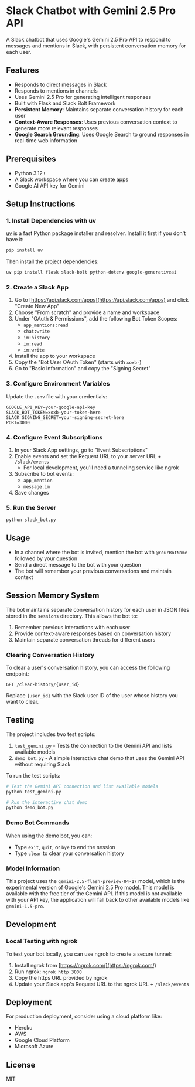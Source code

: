 # Slack Chatbot with Gemini 2.5 Pro API

A Slack chatbot that uses Google's Gemini 2.5 Pro API to respond to messages and mentions in Slack, with persistent conversation memory for each user.

## Features

- Responds to direct messages in Slack
- Responds to mentions in channels
- Uses Gemini 2.5 Pro for generating intelligent responses
- Built with Flask and Slack Bolt Framework
- **Persistent Memory**: Maintains separate conversation history for each user
- **Context-Aware Responses**: Uses previous conversation context to generate more relevant responses
- **Google Search Grounding**: Uses Google Search to ground responses in real-time web information

## Prerequisites

- Python 3.12+
- A Slack workspace where you can create apps
- Google AI API key for Gemini

## Setup Instructions

### 1. Install Dependencies with uv

[uv](https://github.com/astral-sh/uv) is a fast Python package installer and resolver. Install it first if you don't have it:

```bash
pip install uv
```

Then install the project dependencies:

```bash
uv pip install flask slack-bolt python-dotenv google-generativeai
```

### 2. Create a Slack App

1. Go to [https://api.slack.com/apps](https://api.slack.com/apps) and click "Create New App"
2. Choose "From scratch" and provide a name and workspace
3. Under "OAuth & Permissions", add the following Bot Token Scopes:
   - `app_mentions:read`
   - `chat:write`
   - `im:history`
   - `im:read`
   - `im:write`
4. Install the app to your workspace
5. Copy the "Bot User OAuth Token" (starts with `xoxb-`)
6. Go to "Basic Information" and copy the "Signing Secret"

### 3. Configure Environment Variables

Update the `.env` file with your credentials:

```
GOOGLE_API_KEY=your-google-api-key
SLACK_BOT_TOKEN=xoxb-your-token-here
SLACK_SIGNING_SECRET=your-signing-secret-here
PORT=3000
```

### 4. Configure Event Subscriptions

1. In your Slack App settings, go to "Event Subscriptions"
2. Enable events and set the Request URL to your server URL + `/slack/events`
   - For local development, you'll need a tunneling service like ngrok
3. Subscribe to bot events:
   - `app_mention`
   - `message.im`
4. Save changes

### 5. Run the Server

```bash
python slack_bot.py
```

## Usage

- In a channel where the bot is invited, mention the bot with `@YourBotName` followed by your question
- Send a direct message to the bot with your question
- The bot will remember your previous conversations and maintain context

## Session Memory System

The bot maintains separate conversation history for each user in JSON files stored in the `sessions` directory. This allows the bot to:

1. Remember previous interactions with each user
2. Provide context-aware responses based on conversation history
3. Maintain separate conversation threads for different users

### Clearing Conversation History

To clear a user's conversation history, you can access the following endpoint:

```
GET /clear-history/{user_id}
```

Replace `{user_id}` with the Slack user ID of the user whose history you want to clear.

## Testing

The project includes two test scripts:

1. `test_gemini.py` - Tests the connection to the Gemini API and lists available models
2. `demo_bot.py` - A simple interactive chat demo that uses the Gemini API without requiring Slack

To run the test scripts:

```bash
# Test the Gemini API connection and list available models
python test_gemini.py

# Run the interactive chat demo
python demo_bot.py
```

### Demo Bot Commands

When using the demo bot, you can:
- Type `exit`, `quit`, or `bye` to end the session
- Type `clear` to clear your conversation history

### Model Information

This project uses the `gemini-2.5-flash-preview-04-17` model, which is the experimental version of Google's Gemini 2.5 Pro model. This model is available with the free tier of the Gemini API. If this model is not available with your API key, the application will fall back to other available models like `gemini-1.5-pro`.

## Development

### Local Testing with ngrok

To test your bot locally, you can use ngrok to create a secure tunnel:

1. Install ngrok from [https://ngrok.com/](https://ngrok.com/)
2. Run ngrok: `ngrok http 3000`
3. Copy the https URL provided by ngrok
4. Update your Slack app's Request URL to the ngrok URL + `/slack/events`

## Deployment

For production deployment, consider using a cloud platform like:
- Heroku
- AWS
- Google Cloud Platform
- Microsoft Azure

## License

MIT